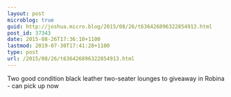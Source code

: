```yaml
---
layout: post
microblog: true
guid: http://joshua.micro.blog/2015/08/26/t636426896322854913.html
post_id: 37343
date: 2015-08-26T17:36:10+1100
lastmod: 2019-07-30T17:41:28+1100
type: post
url: /2015/08/26/t636426896322854913.html
---
```

Two good condition black leather two-seater lounges to giveaway in Robina - can pick up now
